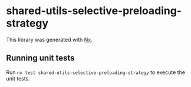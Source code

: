 # shared-utils-selective-preloading-strategy

This library was generated with [Nx](https://nx.dev).

## Running unit tests

Run `nx test shared-utils-selective-preloading-strategy` to execute the unit tests.
